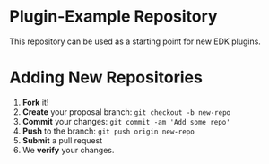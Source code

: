# Plugin-Example Repository
This repository can be used as a starting point for new EDK plugins.

# Adding New Repositories
1. **Fork** it!
2. **Create** your proposal branch: `git checkout -b new-repo`
3. **Commit** your changes: `git commit -am 'Add some repo'`
4. **Push** to the branch: `git push origin new-repo`
5. **Submit** a pull request
6. We **verify** your changes.